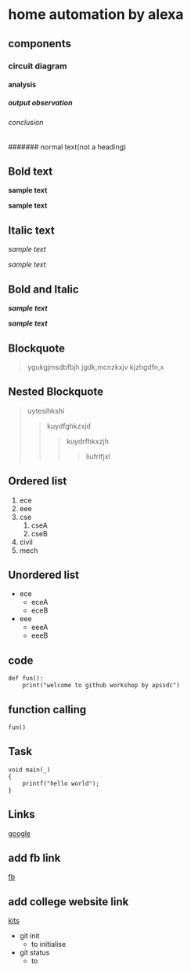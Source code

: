 # home automation by alexa
## components
### circuit diagram
#### analysis
##### output observation
###### conclusion
####### normal text(not a heading)
## Bold text
**sample text**

__sample text__
## Italic text
*sample text*

_sample text_
## Bold and Italic
**_sample text_**

__*sample text*__
## Blockquote
> ygukgjmsdbfbjh
jgdk,mcnzkxjv
kjzhgdfn,x
## Nested Blockquote
> uytesihkshi
>> kuydfghkzxjd
>>> kuydrfhkxzjh
>>>> liufrlfjxl
## Ordered list
1. ece
2. eee
3. cse
    1. cseA
    2. cseB
4. civil
5. mech
## Unordered list
- ece
    * eceA
    * eceB
- eee
    + eeeA
    + eeeB
## code
```
def fun():
    print("welcome to github workshop by apssdc")
```    
## function calling
`
fun()
`
## Task
```
void main(_)
{
    printf("hello world");
}
```
## Links
[google](https://www.google.com/)

## add fb link
[fb](https://www.facebook.com/)
## add college website link
[kits](https://www.kits.com/)
- git init
    - to initialise 
- git status
    - to 
    
